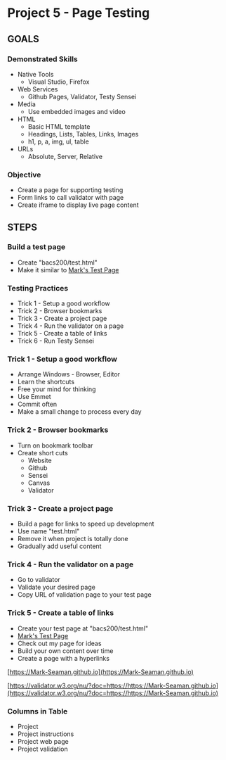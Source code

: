 # Project 5 - Page Testing

## GOALS

### Demonstrated Skills

* Native Tools
    * Visual Studio, Firefox
* Web Services
    * Github Pages, Validator, Testy Sensei
* Media
    * Use embedded images and video
* HTML
    * Basic HTML template
    * Headings, Lists, Tables, Links, Images
    * h1, p, a, img, ul, table
* URLs
    * Absolute, Server, Relative


### Objective

* Create a page for supporting testing
* Form links to call validator with page
* Create iframe to display live page content


## STEPS

### Build a test page
* Create "bacs200/test.html"
* Make it similar to [Mark's Test Page](https://mark-seaman.github.io/demo/week5/test.html)


### Testing Practices
* Trick 1 - Setup a good workflow
* Trick 2 - Browser bookmarks
* Trick 3 - Create a project page
* Trick 4 - Run the validator on a page
* Trick 5 - Create a table of links
* Trick 6 - Run Testy Sensei

 
### Trick 1 - Setup a good workflow
* Arrange Windows - Browser, Editor
* Learn the shortcuts
* Free your mind for thinking
* Use Emmet
* Commit often
* Make a small change to process every day


###  Trick 2 - Browser bookmarks
* Turn on bookmark toolbar
* Create short cuts
    * Website
    * Github
    * Sensei
    * Canvas
    * Validator


### Trick 3 - Create a project page
* Build a page for links to speed up development
* Use name "test.html"
* Remove it when project is totally done
* Gradually add useful content


### Trick 4 - Run the validator on a page
* Go to validator
* Validate your desired page
* Copy URL of validation page to your test page


### Trick 5 - Create a table of links
* Create your test page at "bacs200/test.html"
* [Mark's Test Page](https://mark-seaman.github.io/demo/week5/test.html)
* Check out my page for ideas
* Build your own content over time
* Create a page with a hyperlinks

[https://Mark-Seaman.github.io](https://Mark-Seaman.github.io)

[https://validator.w3.org/nu/?doc=https://https://Mark-Seaman.github.io](https://validator.w3.org/nu/?doc=https://https://Mark-Seaman.github.io)


### Columns in Table
* Project 
* Project instructions
* Project web page
* Project validation


